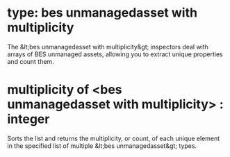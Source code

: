 # type: bes unmanagedasset with multiplicity

The &amp;lt;bes unmanagedasset with multiplicity&amp;gt; inspectors deal with arrays of BES unmanaged assets, allowing you to extract unique properties and count them.

# multiplicity of &lt;bes unmanagedasset with multiplicity&gt; : integer

Sorts the list and returns the multiplicity, or count, of each unique element in the specified list of multiple &amp;lt;bes unmanagedasset&amp;gt; types.
